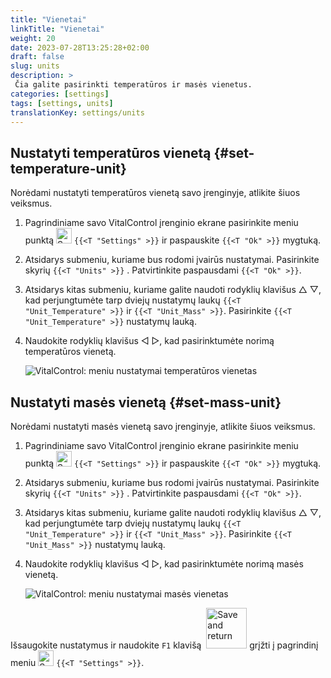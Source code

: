 ```yaml
---
title: "Vienetai"
linkTitle: "Vienetai"
weight: 20
date: 2023-07-28T13:25:28+02:00
draft: false
slug: units
description: >
 Čia galite pasirinkti temperatūros ir masės vienetus.
categories: [settings]
tags: [settings, units]
translationKey: settings/units
---
```

## Nustatyti temperatūros vienetą {#set-temperature-unit}

Norėdami nustatyti temperatūros vienetą savo įrenginyje, atlikite šiuos veiksmus.

1. Pagrindiniame savo VitalControl įrenginio ekrane pasirinkite meniu punktą <img src="/icons/gear.svg" width="25" align="bottom" alt="Settings" /> `{{<T "Settings" >}}` ir paspauskite `{{<T "Ok" >}}` mygtuką.

2. Atsidarys submeniu, kuriame bus rodomi įvairūs nustatymai. Pasirinkite skyrių `{{<T "Units" >}}` . Patvirtinkite paspausdami `{{<T "Ok" >}}`.

3. Atsidarys kitas submeniu, kuriame galite naudoti rodyklių klavišus △ ▽, kad perjungtumėte tarp dviejų nustatymų laukų `{{<T "Unit_Temperature" >}}` ir `{{<T "Unit_Mass" >}}`. Pasirinkite `{{<T "Unit_Temperature" >}}` nustatymų lauką.

4. Naudokite rodyklių klavišus ◁ ▷, kad pasirinktumėte norimą temperatūros vienetą.

    ![VitalControl: meniu nustatymai temperatūros vienetas](../images/temperature.png "Temperatūros vienetas")

## Nustatyti masės vienetą {#set-mass-unit}

Norėdami nustatyti masės vienetą savo įrenginyje, atlikite šiuos veiksmus.

1. Pagrindiniame savo VitalControl įrenginio ekrane pasirinkite meniu punktą <img src="/icons/gear.svg" width="25" align="bottom" alt="Settings" /> `{{<T "Settings" >}}` ir paspauskite `{{<T "Ok" >}}` mygtuką.

2. Atsidarys submeniu, kuriame bus rodomi įvairūs nustatymai. Pasirinkite skyrių `{{<T "Units" >}}` . Patvirtinkite paspausdami `{{<T "Ok" >}}`.

3. Atsidarys kitas submeniu, kuriame galite naudoti rodyklių klavišus △ ▽, kad perjungtumėte tarp dviejų nustatymų laukų `{{<T "Unit_Temperature" >}}` ir `{{<T "Unit_Mass" >}}`. Pasirinkite `{{<T "Unit_Mass" >}}` nustatymų lauką.

4. Naudokite rodyklių klavišus ◁ ▷, kad pasirinktumėte norimą masės vienetą.

    ![VitalControl: meniu nustatymai masės vienetas](../images/mass.png "Masės vienetas")

Išsaugokite nustatymus ir naudokite `F1` klavišą &nbsp;<img src="/icons/footer/save_exit.svg" width="65" align="bottom" alt="Save and return" /> grįžti į pagrindinį meniu <img src="/icons/gear.svg" width="25" align="bottom" alt="Settings" /> `{{<T "Settings" >}}`.


